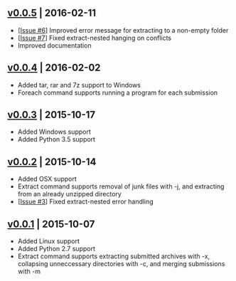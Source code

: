## [v0.0.5] | 2016-02-11
- [[Issue #6]] Improved error message for extracting to a non-empty folder
- [[Issue #7]] Fixed extract-nested hanging on conflicts
- Improved documentation

## [v0.0.4] | 2016-02-02
- Added tar, rar and 7z support to Windows
- Foreach command supports running a program for each submission

## [v0.0.3] | 2015-10-17
- Added Windows support
- Added Python 3.5 support

## [v0.0.2] | 2015-10-14
- Added OSX support
- Extract command supports removal of junk files with -j, and extracting from
an already unzipped directory
- [[Issue #3]] Fixed extract-nested error handling

## [v0.0.1] | 2015-10-07
- Added Linux support
- Added Python 2.7 support
- Extract command supports extracting submitted archives with -x, collapsing
unneccessary directories with -c, and merging submissions with -m

[v0.0.5]: https://github.com/cgmb/d2lmf/compare/v0.0.4...v0.0.5
[v0.0.4]: https://github.com/cgmb/d2lmf/compare/v0.0.3...v0.0.4
[v0.0.3]: https://github.com/cgmb/d2lmf/compare/v0.0.2...v0.0.3
[v0.0.2]: https://github.com/cgmb/d2lmf/compare/v0.0.1...v0.0.2
[v0.0.1]: https://github.com/cgmb/d2lmf/commits/v0.0.1
[Issue #3]: https://github.com/cgmb/d2lmf/issues/3
[Issue #6]: https://github.com/cgmb/d2lmf/issues/6
[Issue #7]: https://github.com/cgmb/d2lmf/issues/7
